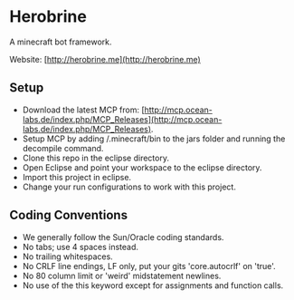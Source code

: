 Herobrine
=========

A minecraft bot framework.

Website: [http://herobrine.me](http://herobrine.me)

Setup
-----

* Download the latest MCP from: [http://mcp.ocean-labs.de/index.php/MCP_Releases](http://mcp.ocean-labs.de/index.php/MCP_Releases).
* Setup MCP by adding /.minecraft/bin to the jars folder and running the decompile command.
* Clone this repo in the eclipse directory.
* Open Eclipse and point your workspace to the eclipse directory.
* Import this project in eclipse.
* Change your run configurations to work with this project.

Coding Conventions
------------------
* We generally follow the Sun/Oracle coding standards.
* No tabs; use 4 spaces instead.
* No trailing whitespaces.
* No CRLF line endings, LF only, put your gits 'core.autocrlf' on 'true'.
* No 80 column limit or 'weird' midstatement newlines.
* No use of the this keyword except for assignments and function calls.